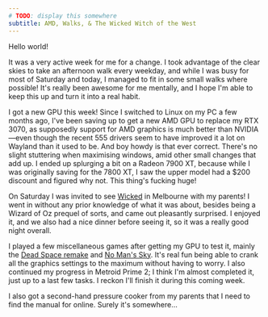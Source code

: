 ```yaml
---
# TODO: display this somewhere
subtitle: AMD, Walks, & The Wicked Witch of the West
---
```


Hello world!

It was a very active week for me for a change. I took advantage of the clear
skies to take an afternoon walk every weekday, and while I was busy for most of
Saturday and today, I managed to fit in some small walks where possible! It's
really been awesome for me mentally, and I hope I'm able to keep this up and
turn it into a real habit.

I got a new GPU this week! Since I switched to Linux on my PC a few months ago,
I've been saving up to get a new AMD GPU to replace my RTX 3070, as supposedly
support for AMD graphics is much better than NVIDIA—even though the recent 555
drivers seem to have improved it a lot on Wayland than it used to be. And boy
howdy is that ever correct. There's no slight stuttering when maximising
windows, amid other small changes that add up. I ended up splurging a bit on a
Radeon 7900 XT, because while I was originally saving for the 7800 XT, I saw the
upper model had a $200 discount and figured why not. This thing's fucking huge!

On Saturday I was invited to see
[Wicked](<https://en.wikipedia.org/wiki/Wicked_(musical)>) in Melbourne with my
parents! I went in without any prior knowledge of what it was about, besides
being a Wizard of Oz prequel of sorts, and came out pleasantly surprised. I
enjoyed it, and we also had a nice dinner before seeing it, so it was a really
good night overall.

I played a few miscellaneous games after getting my GPU to test it, mainly the
[Dead Space remake](https://store.steampowered.com/app/1693980/Dead_Space/) and
[No Man's Sky](https://store.steampowered.com/app/275850/No_Mans_Sky/). It's
real fun being able to crank all the graphics settings to the maximum without
having to worry. I also continued my progress in Metroid Prime 2; I think I'm
almost completed it, just up to a last few tasks. I reckon I'll finish it during
this coming week.

I also got a second-hand pressure cooker from my parents that I need to find the
manual for online. Surely it's somewhere…
